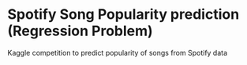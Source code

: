 # Spotify Song Popularity prediction (Regression Problem)
Kaggle competition to predict popularity of songs from Spotify data
